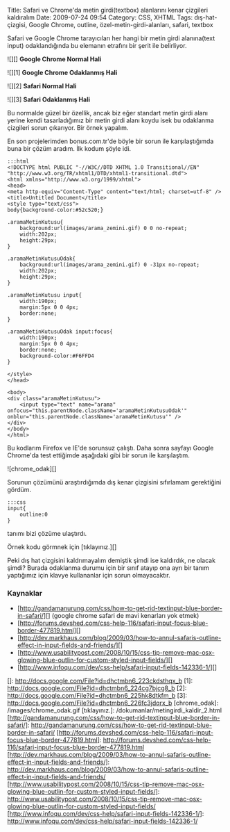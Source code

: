 Title: Safari ve Chrome&#039;da metin girdi(textbox) alanlarını kenar çizgileri kaldıralım
Date: 2009-07-24 09:54
Category: CSS, XHTML
Tags: dış-hat-çizgisi, Google Chrome, outline, özel-metin-girdi-alanları, safari, textbox

Safari ve Google Chrome tarayıcıları her hangi bir metin girdi
alanına(text input) odaklandığında bu elemanın etrafını bir şerit ile
belirliyor.

![][] **Google Chrome Normal Hali**

![][1] **Google Chrome Odaklanmış Hali**

![][2] **Safari Normal Hali**

![][3] **Safari Odaklanmış Hali**

Bu normalde güzel bir özellik, ancak biz eğer standart metin girdi alanı
yerine kendi tasarladığımız bir metin girdi alanı koydu isek bu
odaklanma çizgileri sorun çıkarıyor. Bir örnek yapalım.

En son projelerimden bonus.com.tr'de böyle bir sorun ile karşılaştığımda
buna bir çözüm aradım. İlk kodum şöyle idi.

	:::html
	<!DOCTYPE html PUBLIC "-//W3C//DTD XHTML 1.0 Transitional//EN" "http://www.w3.org/TR/xhtml1/DTD/xhtml1-transitional.dtd">
	<html xmlns="http://www.w3.org/1999/xhtml">
	<head>
	<meta http-equiv="Content-Type" content="text/html; charset=utf-8" />
	<title>Untitled Document</title>
	<style type="text/css">
	body{background-color:#52c520;}

	.aramaMetinKutusu{
		background:url(images/arama_zemini.gif) 0 0 no-repeat;
		width:202px;
		height:29px;
	}

	.aramaMetinKutusuOdak{
		background:url(images/arama_zemini.gif) 0 -31px no-repeat;
		width:202px;
		height:29px;
	}

	.aramaMetinKutusu input{
		width:190px;
		margin:5px 0 0 4px;
		border:none;
	}

	.aramaMetinKutusuOdak input:focus{
		width:190px;
		margin:5px 0 0 4px;
		border:none;
		background-color:#F6FFD4
	}

	</style>
	</head>

	<body>
	<div class="aramaMetinKutusu">
	    <input type="text" name="arama" onfocus="this.parentNode.className='aramaMetinKutusuOdak'" onblur="this.parentNode.className='aramaMetinKutusu'" />
	</div>
	</body>
	</html>

Bu kodlarım Firefox ve IE'de sorunsuz çalıştı. Daha sonra sayfayı Google
Chrome'da test ettiğimde aşağıdaki gibi bir sorun ile karşılaştım.

![chrome_odak][]

Sorunun çözümünü araştırdığımda dış kenar çizgisini sıfırlamam
gerektiğini gördüm.  

	:::css
	input{
		outline:0
	} 

tanımı bizi çözüme ulaştırdı.

Örnek kodu görmnek için [tıklayınız.][]

Peki dış hat çizgisini kaldrımayalım demiştik şimdi ise kaldırdık, ne
olacak şimdi? Burada odaklanma durumu için bir sınıf atayıp ona ayrı bir
tanım yaptığımız için klavye kullananlar için sorun olmayacaktır.

### Kaynaklar

-   [http://gandamanurung.com/css/how-to-get-rid-textinput-blue-border-in-safari/][]
    (google chrome safari de mavi kenarları yok etmek)
-   [http://forums.devshed.com/css-help-116/safari-input-focus-blue-border-477819.html][]
-   [http://dev.markhaus.com/blog/2009/03/how-to-annul-safaris-outline-effect-in-input-fields-and-friends/][]
-   [http://www.usabilitypost.com/2008/10/15/css-tip-remove-mac-osx-glowing-blue-outlin-for-custom-styled-input-fields/][]
-   [http://www.infoqu.com/dev/css-help/safari-input-fields-142336-1/][]

  []: http://docs.google.com/File?id=dhctmbn6_223ckdsthqx_b
  [1]: http://docs.google.com/File?id=dhctmbn6_224cg7bjcg8_b
  [2]: http://docs.google.com/File?id=dhctmbn6_225hk8dtkfm_b
  [3]: http://docs.google.com/File?id=dhctmbn6_226fc3jdqrx_b
  [chrome_odak]: /images/chrome_odak.gif
  [tıklayınız.]: /dokumanlar/metingirdi_kaldir_2.html
  [http://gandamanurung.com/css/how-to-get-rid-textinput-blue-border-in-safari/]: http://gandamanurung.com/css/how-to-get-rid-textinput-blue-border-in-safari/
  [http://forums.devshed.com/css-help-116/safari-input-focus-blue-border-477819.html]: http://forums.devshed.com/css-help-116/safari-input-focus-blue-border-477819.html
  [http://dev.markhaus.com/blog/2009/03/how-to-annul-safaris-outline-effect-in-input-fields-and-friends/]: http://dev.markhaus.com/blog/2009/03/how-to-annul-safaris-outline-effect-in-input-fields-and-friends/
  [http://www.usabilitypost.com/2008/10/15/css-tip-remove-mac-osx-glowing-blue-outlin-for-custom-styled-input-fields/]: http://www.usabilitypost.com/2008/10/15/css-tip-remove-mac-osx-glowing-blue-outlin-for-custom-styled-input-fields/
  [http://www.infoqu.com/dev/css-help/safari-input-fields-142336-1/]: http://www.infoqu.com/dev/css-help/safari-input-fields-142336-1/

